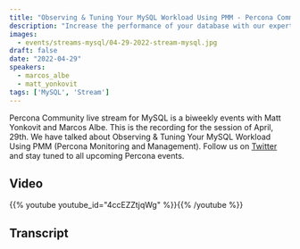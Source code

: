 ```yaml
---
title: "Observing & Tuning Your MySQL Workload Using PMM - Percona Community MySQL Live Stream & Chat - April, 29th"
description: "Increase the performance of your database with our experts. Matt and Marcos will show how to optimize and tune your database workload using Percona Monitoring and Management on April, 29th at 9:00 AM EDT  / 03:00 PM CEST/ 06:30 PM IST"
images:
  - events/streams-mysql/04-29-2022-stream-mysql.jpg
draft: false
date: "2022-04-29"
speakers:
  - marcos_albe
  - matt_yonkovit
tags: ['MySQL', 'Stream']
---
```

Percona Community live stream for MySQL is a biweekly events with Matt Yonkovit and Marcos Albe. This is the recording for the session of April, 29th. We have talked about Observing & Tuning Your MySQL Workload Using PMM (Percona Monitoring and Management). Follow us on [Twitter](https://twitter.com/PerconaBytes) and stay tuned to all upcoming Percona events.

## Video

{{% youtube youtube_id="4ccEZZtjqWg" %}}{{% /youtube %}}

## Transcript


